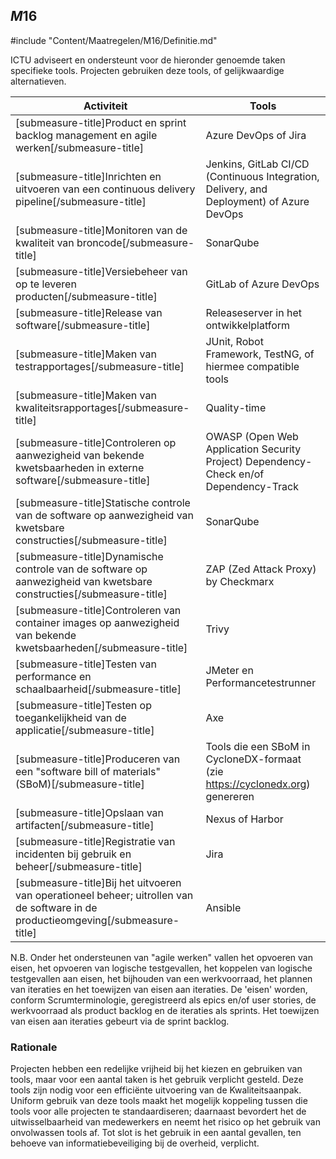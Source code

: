 ## $M16$

#include "Content/Maatregelen/M16/Definitie.md"

ICTU adviseert en ondersteunt voor de hieronder genoemde taken specifieke tools. Projecten gebruiken deze tools, of gelijkwaardige alternatieven.

| Activiteit | Tools |
|---|---|
| [submeasure-title]Product en sprint backlog management en agile werken[/submeasure-title] | Azure DevOps of Jira |
| [submeasure-title]Inrichten en uitvoeren van een continuous delivery pipeline[/submeasure-title] | Jenkins, GitLab CI/CD (Continuous Integration, Delivery, and Deployment) of Azure DevOps |
| [submeasure-title]Monitoren van de kwaliteit van broncode[/submeasure-title] | SonarQube |
| [submeasure-title]Versiebeheer van op te leveren producten[/submeasure-title] | GitLab of Azure DevOps |
| [submeasure-title]Release van software[/submeasure-title] | Releaseserver in het ontwikkelplatform |
| [submeasure-title]Maken van testrapportages[/submeasure-title] | JUnit, Robot Framework, TestNG, of hiermee compatible tools |
| [submeasure-title]Maken van kwaliteitsrapportages[/submeasure-title] | Quality-time |
| [submeasure-title]Controleren op aanwezigheid van bekende kwetsbaarheden in externe software[/submeasure-title] | OWASP (Open Web Application Security Project) Dependency-Check en/of Dependency-Track |
| [submeasure-title]Statische controle van de software op aanwezigheid van kwetsbare constructies[/submeasure-title] | SonarQube |
| [submeasure-title]Dynamische controle van de software op aanwezigheid van kwetsbare constructies[/submeasure-title] | ZAP (Zed Attack Proxy) by Checkmarx |
| [submeasure-title]Controleren van container images op aanwezigheid van bekende kwetsbaarheden[/submeasure-title] | Trivy |
| [submeasure-title]Testen van performance en schaalbaarheid[/submeasure-title] | JMeter en Performancetestrunner |
| [submeasure-title]Testen op toegankelijkheid van de applicatie[/submeasure-title] | Axe |
| [submeasure-title]Produceren van een "software bill of materials" (SBoM)[/submeasure-title] | Tools die een SBoM in CycloneDX-formaat (zie https://cyclonedx.org) genereren |
| [submeasure-title]Opslaan van artifacten[/submeasure-title] | Nexus of Harbor |
| [submeasure-title]Registratie van incidenten bij gebruik en beheer[/submeasure-title] | Jira |
| [submeasure-title]Bij het uitvoeren van operationeel beheer; uitrollen van de software in de productieomgeving[/submeasure-title] | Ansible |

N.B. Onder het ondersteunen van "agile werken" vallen het opvoeren van eisen, het opvoeren van logische testgevallen, het koppelen van logische testgevallen aan eisen, het bijhouden van een werkvoorraad, het plannen van iteraties en het toewijzen van eisen aan iteraties. De 'eisen' worden, conform Scrumterminologie, geregistreerd als epics en/of user stories, de werkvoorraad als product backlog en de iteraties als sprints. Het toewijzen van eisen aan iteraties gebeurt via de sprint backlog.

### Rationale

Projecten hebben een redelijke vrijheid bij het kiezen en gebruiken van tools, maar voor een aantal taken is het gebruik verplicht gesteld. Deze tools zijn nodig voor een efficiënte uitvoering van de Kwaliteitsaanpak. Uniform gebruik van deze tools maakt het mogelijk koppeling tussen die tools voor alle projecten te standaardiseren; daarnaast bevordert het de uitwisselbaarheid van medewerkers en neemt het risico op het gebruik van onvolwassen tools af. Tot slot is het gebruik in een aantal gevallen, ten behoeve van informatiebeveiliging bij de overheid, verplicht.
